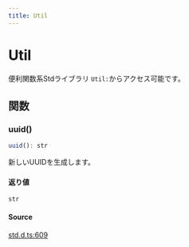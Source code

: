 ```yaml
---
title: Util
---
```


# Util

便利関数系Stdライブラリ
`Util:`からアクセス可能です。

## 関数

### uuid()

```ts
uuid(): str
```

新しいUUIDを生成します。

#### 返り値

`str`

#### Source

[std.d.ts:609](https://github.com/slofp/aitslib/blob/1ed98771d7c48e377ec0f281f31b5b28ab0eeca0/src/std.d.ts#L609)
